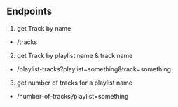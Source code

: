 ## Endpoints

1. get Track by name

- /tracks

2. get Track by playlist name & track name

- /playlist-tracks?playlist=something&track=something

3. get number of tracks for a playlist name

- /number-of-tracks?playlist=something
